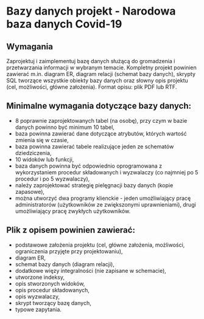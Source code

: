 # Bazy danych projekt - Narodowa baza danych Covid-19

## Wymagania

Zaprojektuj i zaimplementuj bazę danych służącą do gromadzenia i przetwarzania informacji w wybranym temacie. Kompletny projekt powinien zawierać m.<i></i>in. diagram ER, diagram relacji (schemat bazy danych), skrypty SQL tworzące wszystkie obiekty bazy danych oraz słowny opis projektu (cel, możliwości, główne założenia). Format opisu: plik PDF lub RTF.

## Minimalne wymagania dotyczące bazy danych:
* 8 poprawnie zaprojektowanych tabel (na osobę), przy czym w bazie danych powinno być minimum 10 tabel,
* baza powinna zawierać dane dotyczące atrybutów, których wartość zmienia się w czasie,
* baza powinna zawierać tabele realizujące jeden ze schematów dziedziczenia,
* 10 widoków lub funkcji,
* baza danych powinna być odpowiednio oprogramowana z wykorzystaniem procedur składowanych i wyzwalaczy (co najmniej po 5 procedur i po 5 wyzwalaczy),
* należy zaprojektować strategię pielęgnacji bazy danych (kopie zapasowe),
* można utworzyć dwa programy klienckie - jeden umożliwiający pracę administratorów (użytkowników ze zwiększonymi uprawnieniami), drugi umożliwiający pracę zwykłych użytkowników.

## Plik z opisem powinien zawierać:
* podstawowe założenia projektu (cel, główne założenia, możliwości, ograniczenia przyjęte przy projektowaniu),
* diagram ER,
* schemat bazy danych (diagram relacji),
* dodatkowe więzy integralności (nie zapisane w schemacie),
* utworzone indeksy,
* opis stworzonych widoków,
* opis procedur składowanych,
* opis wyzwalaczy,
* skrypt tworzący bazę danych,
* typowe zapytania.